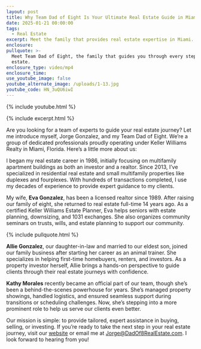 ```yaml
---
layout: post
title: Why Team Dad of Eight Is Your Ultimate Real Estate Guide in Miami
date: 2025-01-21 00:00:00
tags:
  - Real Estate
excerpt: Meet the family that provides real estate expertise in Miami.
enclosure:
pullquote: >-
  Meet Team Dad of Eight, the family that guides you through every step of real
  estate.
enclosure_type: video/mp4
enclosure_time:
use_youtube_image: false
youtube_alternate_image: /uploads/1-13.jpg
youtube_code: HN_3uQU6iwI
---
```

{% include youtube.html %}

{% include excerpt.html %}

Are you looking for a team of experts to guide your real estate journey? Let me introduce myself, Jorge Gonzalez, and my Team Dad of Eight. We’re a group of dedicated professionals proudly operating under Keller Williams Realty in Miami, Florida. Here’s a little more about us:

I began my real estate career in 1986, initially focusing on multifamily apartment buildings as both an investor and a realtor. Since 2013, I’ve specialized in residential real estate and small multifamily properties like duplexes and fourplexes. With hundreds of transactions completed, I use my decades of experience to provide expert guidance to my clients.

My wife, **Eva Gonzalez**, has been a licensed realtor since 1989. After raising our family of eight, she returned to real estate full-time 14 years ago. As a certified Keller Williams Estate Planner, Eva helps seniors with estate planning, downsizing, and 1031 exchanges. She also organizes community seminars on trusts, wills, and estate planning to support our community.

{% include pullquote.html %}

**Allie Gonzalez**, our daughter-in-law and married to our eldest son, joined our family business after starting her career as an animal trainer. She specializes in helping first-time homebuyers, renters, and investors. As a property investor herself, Allie brings a hands-on perspective to guide clients through their real estate journeys with confidence.

**Kathy Morales** recently became an official part of our team, though she’s been a behind-the-scenes powerhouse for years. She’s managed property showings, handled logistics, and ensured seamless support during transitions or scheduling challenges. Now, she’s stepping into a more prominent role to help us serve our clients even better.

Our mission is simple: to provide tailored, expert assistance in buying, selling, or investing. If you’re ready to take the next step in your real estate journey, visit our [website](https://dadof8realestate.com/) or email me at Jorge@DadOf8RealEstate.com. I look forward to hearing from you!